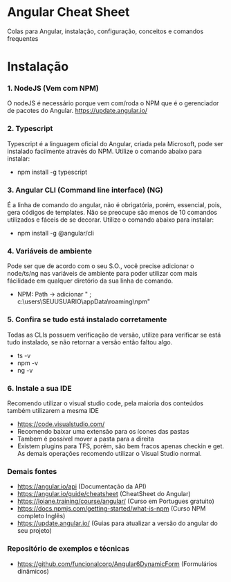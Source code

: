 # Angular Cheat Sheet
Colas para Angular, instalação, configuração, conceitos e comandos frequentes

# Instalação

### 1. NodeJS (Vem com NPM)
O nodeJS é necessário porque vem com/roda o NPM que é o gerenciador de pacotes do Angular.
https://update.angular.io/ 

### 2. Typescript 
Typescript é a linguagem oficial do Angular, criada pela Microsoft, pode ser instalado facilmente através do NPM. Utilize o comando abaixo para instalar:
* npm install -g typescript

### 3. Angular CLI (Command line interface) (NG)
É a linha de comando do angular, não é obrigatória, porém, essencial, pois, gera códigos de templates. Não se preocupe são menos de 10 comandos utilizados e fáceis de se decorar. Utilize o comando abaixo para instalar:
* npm install -g @angular/cli


### 4. Variáveis de ambiente
Pode ser que de acordo com o seu S.O., você precise adicionar o node/ts/ng nas variáveis de ambiente para poder utilizar com mais fácilidade em qualquer diretório da sua linha de comando.
* NPM: Path -> adicionar " ; c:\users\SEUUSUARIO\appData\roaming\npm"

### 5. Confira se tudo está instalado corretamente
Todas as CLIs possuem verificação de versão, utilize para verificar se está tudo instalado, se não retornar a versão então faltou algo.
* ts -v
* npm -v
* ng -v

### 6. Instale a sua IDE
Recomendo utilizar o visual studio code, pela maioria dos conteúdos também utilizarem a mesma IDE
* https://code.visualstudio.com/ 
* Recomendo baixar uma extensão para os ícones das pastas
* Tambem é possível mover a pasta para a direita
* Existem plugins para TFS, porém, são bem fracos apenas checkin e get. As demais operações recomendo utilizar o Visual Studio normal.

### Demais fontes
* https://angular.io/api (Documentação da API)
* https://angular.io/guide/cheatsheet (CheatSheet do Angular)
* https://loiane.training/course/angular/ (Curso em Portugues gratuito)
* https://docs.npmjs.com/getting-started/what-is-npm (Curso NPM completo Inglês)
* https://update.angular.io/ (Guias para atualizar a versão do angular do seu projeto)


### Repositório de exemplos e técnicas
* https://github.com/funcionalcorp/Angular6DynamicForm (Formulários dinâmicos)
